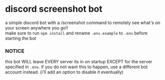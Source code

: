 # discord screenshot bot  
a simple discord bot with a /screenshot command to remotely see what's on your screen anywhere you go!!  
make sure to run `npm install` and rename `.env.example` to `.env` before starting the bot

### NOTICE
this bot WILL leave EVERY server its in on startup EXCEPT for the server specified in `.env`. if you do not want this to happen, use a different bot account instead.
(i'll add an option to disable it eventually)